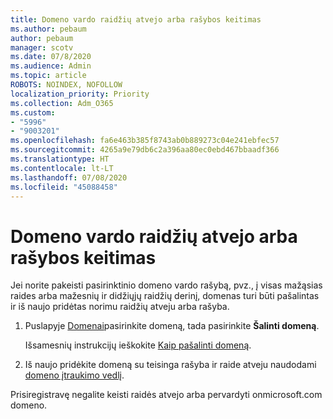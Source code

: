 ```yaml
---
title: Domeno vardo raidžių atvejo arba rašybos keitimas
ms.author: pebaum
author: pebaum
manager: scotv
ms.date: 07/8/2020
ms.audience: Admin
ms.topic: article
ROBOTS: NOINDEX, NOFOLLOW
localization_priority: Priority
ms.collection: Adm_O365
ms.custom:
- "5996"
- "9003201"
ms.openlocfilehash: fa6e463b385f8743ab0b889273c04e241ebfec57
ms.sourcegitcommit: 4265a9e79db6c2a396aa80ec0ebd467bbaadf366
ms.translationtype: HT
ms.contentlocale: lt-LT
ms.lasthandoff: 07/08/2020
ms.locfileid: "45088458"
---
```

# <a name="change-a-domain-name-letter-case-or-spelling"></a>Domeno vardo raidžių atvejo arba rašybos keitimas

Jei norite pakeisti pasirinktinio domeno vardo rašybą, pvz., į visas mažąsias raides arba mažesnių ir didžiųjų raidžių derinį, domenas turi būti pašalintas ir iš naujo pridėtas norimu raidžių atveju arba rašyba.

1. Puslapyje [Domenai](https://portal.office.com/adminportal/home#/Domains)pasirinkite domeną, tada pasirinkite **Šalinti domeną**.</br>

    Išsamesnių instrukcijų ieškokite [Kaip pašalinti domeną](https://docs.microsoft.com/microsoft-365/admin/get-help-with-domains/remove-a-domain?view=o365-worldwide).

2. Iš naujo pridėkite domeną su teisinga rašyba ir raide atveju naudodami [domeno įtraukimo vedlį](https://portal.office.com/adminportal/home#/Domains/Wizard).

Prisiregistravę negalite keisti raidės atvejo arba pervardyti onmicrosoft.com domeno.